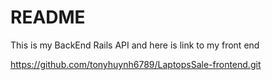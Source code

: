 # README

This is my BackEnd Rails API
   and here is link to my front end 

https://github.com/tonyhuynh6789/LaptopsSale-frontend.git
